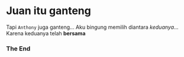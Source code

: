 # Juan itu ganteng

Tapi `Anthony` juga ganteng...
Aku bingung memilih diantara *keduanya*...
Karena keduanya telah **bersama**

### The End